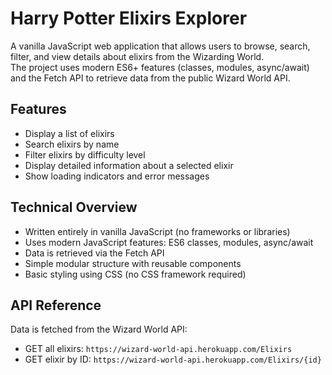 # Harry Potter Elixirs Explorer

A vanilla JavaScript web application that allows users to browse, search, filter, and view details about elixirs from the Wizarding World.  
The project uses modern ES6+ features (classes, modules, async/await) and the Fetch API to retrieve data from the public Wizard World API.

## Features

- Display a list of elixirs
- Search elixirs by name
- Filter elixirs by difficulty level
- Display detailed information about a selected elixir
- Show loading indicators and error messages

## Technical Overview

- Written entirely in vanilla JavaScript (no frameworks or libraries)
- Uses modern JavaScript features: ES6 classes, modules, async/await
- Data is retrieved via the Fetch API
- Simple modular structure with reusable components
- Basic styling using CSS (no CSS framework required)

## API Reference

Data is fetched from the Wizard World API:

- GET all elixirs: `https://wizard-world-api.herokuapp.com/Elixirs`
- GET elixir by ID: `https://wizard-world-api.herokuapp.com/Elixirs/{id}`
